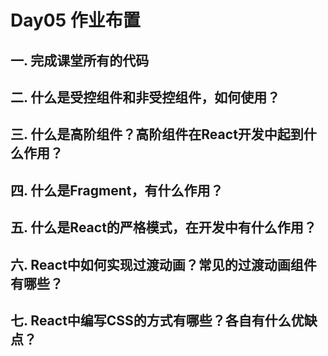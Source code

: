 # Day05 作业布置

## 一. 完成课堂所有的代码





## 二. 什么是受控组件和非受控组件，如何使用？







## 三. 什么是高阶组件？高阶组件在React开发中起到什么作用？







## 四. 什么是Fragment，有什么作用？







## 五. 什么是React的严格模式，在开发中有什么作用？







## 六. React中如何实现过渡动画？常见的过渡动画组件有哪些？







## 七. React中编写CSS的方式有哪些？各自有什么优缺点？





























































































